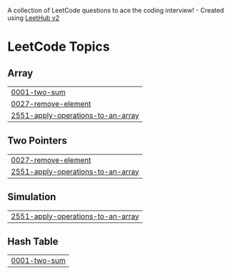A collection of LeetCode questions to ace the coding interview! - Created using [LeetHub v2](https://github.com/arunbhardwaj/LeetHub-2.0)
<!---LeetCode Topics Start-->
# LeetCode Topics
## Array
|  |
| ------- |
| [0001-two-sum](https://github.com/gurpreetkkalra/Leetcode_practice/tree/master/0001-two-sum) |
| [0027-remove-element](https://github.com/gurpreetkkalra/Leetcode_practice/tree/master/0027-remove-element) |
| [2551-apply-operations-to-an-array](https://github.com/gurpreetkkalra/Leetcode_practice/tree/master/2551-apply-operations-to-an-array) |
## Two Pointers
|  |
| ------- |
| [0027-remove-element](https://github.com/gurpreetkkalra/Leetcode_practice/tree/master/0027-remove-element) |
| [2551-apply-operations-to-an-array](https://github.com/gurpreetkkalra/Leetcode_practice/tree/master/2551-apply-operations-to-an-array) |
## Simulation
|  |
| ------- |
| [2551-apply-operations-to-an-array](https://github.com/gurpreetkkalra/Leetcode_practice/tree/master/2551-apply-operations-to-an-array) |
## Hash Table
|  |
| ------- |
| [0001-two-sum](https://github.com/gurpreetkkalra/Leetcode_practice/tree/master/0001-two-sum) |
<!---LeetCode Topics End-->